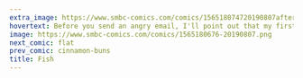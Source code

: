 ```yaml
---
extra_image: https://www.smbc-comics.com/comics/156518074720190807after.png
hovertext: Before you send an angry email, I'll point out that my first draft was an extended joke about torturing a fish with a human brain.
image: https://www.smbc-comics.com/comics/1565180676-20190807.png
next_comic: flat
prev_comic: cinnamon-buns
title: Fish
---
```


